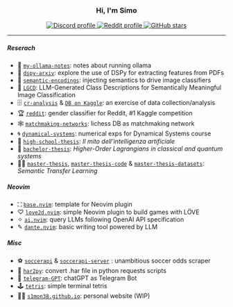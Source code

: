 <h3 align="center">Hi, I'm Simo</h1>

<div align="center"><p>
    <a href="https://discord.com/users/S1M0N38#0317">
      <img alt="Discord profile" src="https://img.shields.io/static/v1?label=DISCORD&message=DM&color=7289DA&style=for-the-badge" />
    </a>
    <a href="https://www.reddit.com/user/S1M0N38">
      <img alt="Reddit profile" src="https://img.shields.io/static/v1?label=REDDIT&message=USER&color=FF6F6F&style=for-the-badge" />
    </a>
    <a href="https://github.com/S1M0N38">
      <img alt="GitHub stars" src="https://img.shields.io/github/stars/S1M0N38?style=for-the-badge&color=50C878&label=GH%20STARS" />
    </a>
</div>

______________________________________________________________________

##### Reserach

- 🦙 [`my-ollama-notes`](https://github.com/S1M0N38/my-ollama-notes): notes about running ollama
- 🔎 [`dspy-arxiv`](https://github.com/S1M0N38/dspy-arxiv): explore the use of DSPy for extracting features from PDFs
- 📄 [`semantic-encodings`](https://github.com/S1M0N38/semantic-encodings): injecting semantics to drive image classifiers
- 📄 [`LGCD`](https://github.com/S1M0N38/semantic-encodings): LLM-Generated Class Descriptions for Semantically Meaningful Image Classification
- 🗄️ [`cr-analysis`](https://github.com/S1M0N38/cr-analysis) & [`DB on Kaggle`](https://www.kaggle.com/datasets/s1m0n38/clash-royale-games): an exercise of data collection/analysis
- 🏆 [`reddit`](https://github.com/S1M0N38/reddit): gender classifier for Reddit, #1 Kaggle competition
- 🕸️ [`matchmaking-networks`](https://github.com/S1M0N38/matchmaking-networks): lichess DB as matchmaking network
- 🌀 [`dynamical-systems`](https://github.com/S1M0N38/dynamical-systems): numerical exps for Dynamical Systems course
- 👶 [`high-school-thesis`](https://github.com/S1M0N38/high-school-thesis): *Il mito dell'intelligenza artificiale*
- 👦 [`bachelor-thesis`](https://github.com/S1M0N38/bachelor-thesis): *Higher-Order Lagrangians in classical and quantum systems*
- 🧑‍🦱 [`master-thesis`](https://github.com/S1M0N38/master-thesis), [`master-thesis-code`](https://github.com/S1M0N38/master-thesis-code) & [`master-thesis-datasets`](https://github.com/S1M0N38/master-thesis-datasets): *Semantic Transfer Learning*

##### Neovim

- ⛶ [`base.nvim`](https://github.com/S1M0N38/base.nvim): template for Neovim plugin
- ♡ [`love2d.nvim`](https://github.com/S1M0N38/love2d.nvim): simple Neovim plugin to build games with LÖVE
- ✧ [`ai.nvim`](https://github.com/S1M0N38/ai.nvim): query LLMs following OpenAI API specification
- ✎ [`dante.nvim`](https://github.com/S1M0N38/dante.nvim): basic writing tool powered by LLM

##### Misc

- ⚽️ [`soccerapi`](https://github.com/S1M0N38/soccerapi) & [`soccerapi-server`](https://github.com/S1M0N38/soccerapi-server) : unambitious soccer odds scraper
- 🔄 [`har2py`](https://github.com/S1M0N38/har2py): convert .har file in python requests scripts
- 💬 [`telegram-GPT`](https://github.com/S1M0N38/Telegram-GPT): chatGPT as Telegram Bot
- 🕹️ [`tetris`](https://github.com/S1M0N38/tetris): simple terminal tetris
- 🧑‍💻 [`s1mon38.github.io`](https://s1m0n38.github.io/): personal website (WIP)
